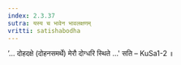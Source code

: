 ```yaml
---
index: 2.3.37
sutra: यस्य च भावेन भावलक्षणम्‌
vritti: satishabodha
---
```



 ’… दोहदक्षे (दोहनसमर्थे) मेरौ दोग्धरि स्थिते …' सति – KuSa1-2 ॥



